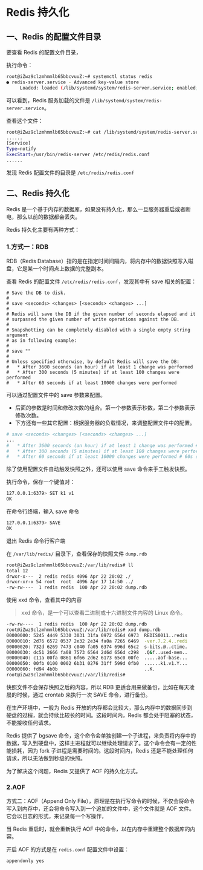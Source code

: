 # Redis 持久化

## 一、Redis 的配置文件目录

要查看 Redis 的配置文件目录，

执行命令：

```bash
root@iZwz9clzmhmmlb65bbcvuuZ:~# systemctl status redis
● redis-server.service - Advanced key-value store
     Loaded: loaded (/lib/systemd/system/redis-server.service; enabled; vendor preset: enabled)
```

可以看到，Redis 服务加载的文件是 `/lib/systemd/system/redis-server.service`。

查看这个文件：

```bash
root@iZwz9clzmhmmlb65bbcvuuZ:~# cat /lib/systemd/system/redis-server.service
......
[Service]
Type=notify
ExecStart=/usr/bin/redis-server /etc/redis/redis.conf
......
```

发现 Redis 配置文件的目录是 `/etc/redis/redis.conf`

## 二、Redis 持久化

Redis 是一个基于内存的数据库，如果没有持久化，那么一旦服务器重启或者断电，那么以前的数据都会丢失。

Redis 持久化主要有两种方式：

### 1.方式一：RDB

RDB（Redis Database）指的是在指定时间间隔内，将内存中的数据快照写入磁盘，它是某一个时间点上数据的完整副本。

查看 Redis 的配置文件 `/etc/redis/redis.conf`，发现其中有 save 相关的配置：

```shell
# Save the DB to disk.
#
# save <seconds> <changes> [<seconds> <changes> ...]
#
# Redis will save the DB if the given number of seconds elapsed and it
# surpassed the given number of write operations against the DB.
#
# Snapshotting can be completely disabled with a single empty string argument
# as in following example:
#
# save ""
#
# Unless specified otherwise, by default Redis will save the DB:
#   * After 3600 seconds (an hour) if at least 1 change was performed
#   * After 300 seconds (5 minutes) if at least 100 changes were performed
#   * After 60 seconds if at least 10000 changes were performed
```

可以通过配置文件中的 save 参数来配置。

- 后面的参数是时间和修改次数的组合。第一个参数表示秒数，第二个参数表示修改次数。
- 下方还有一些其它配置：根据服务器的负载情况，来调整配置文件中的配置。

```bash
# save <seconds> <changes> [<seconds> <changes> ...]
...
#   * After 3600 seconds (an hour) if at least 1 change was performed # 3600s 内（1 小时内）只要有一次修改，就进项一次快照
#   * After 300 seconds (5 minutes) if at least 100 changes were performed # 300s 内有 100 次修改才进行一次快照。
#   * After 60 seconds if at least 10000 changes were performed # 60s 内有 10000 次修改，才进行一次快照。
```

除了使用配置文件自动触发快照之外，还可以使用 save 命令来手工触发快照。

执行命令，保存一个键值对：

```bash
127.0.0.1:6379> SET k1 v1
OK
```

在命令行终端，输入 save 命令

```bash
127.0.0.1:6379> SAVE
OK
```

退出 Redis 命令行客户端

在 `/var/lib/redis/` 目录下，查看保存的快照文件 `dump.rdb`

```bash
root@iZwz9clzmhmmlb65bbcvuuZ:/var/lib/redis# ll
total 12
drwxr-x---  2 redis redis 4096 Apr 22 20:02 ./
drwxr-xr-x 54 root  root  4096 Apr 17 14:50 ../
-rw-rw----  1 redis redis  100 Apr 22 20:02 dump.rdb
```

使用 xxd 命令，查看其中的内容

> xxd 命令，是一个可以查看二进制或十六进制文件内容的 Linux 命令。

```bash
-rw-rw----  1 redis redis  100 Apr 22 20:02 dump.rdb
root@iZwz9clzmhmmlb65bbcvuuZ:/var/lib/redis# xxd dump.rdb
00000000: 5245 4449 5330 3031 31fa 0972 6564 6973  REDIS0011..redis
00000010: 2d76 6572 0537 2e32 2e34 fa0a 7265 6469  -ver.7.2.4..redi
00000020: 732d 6269 7473 c040 fa05 6374 696d 65c2  s-bits.@..ctime.
00000030: dc51 2666 fa08 7573 6564 2d6d 656d c298  .Q&f..used-mem..
00000040: c11a 00fa 0861 6f66 2d62 6173 65c0 00fe  .....aof-base...
00000050: 00fb 0100 0002 6b31 0276 31ff 599d 0fb0  ......k1.v1.Y...
00000060: fd94 4b0b                                ..K.
root@iZwz9clzmhmmlb65bbcvuuZ:/var/lib/redis#
```

快照文件不会保存快照之后的内容，所以 RDB 更适合用来做备份，比如在每天凌晨的时候，通过 crontab 来执行一次 SAVE 命令，进行备份。

在生产环境中，一般为 Redis 开放的内存都会比较大，那么内存中的数据同步到硬盘的过程，就会持续比较长的时间。这段时间内，Redis 都会处于阻塞的状态，不能接收任何请求。

Redis 提供了 bgsave 命令，这个命令会单独创建一个子进程，来负责将内存中的数据，写入到硬盘中，这样主进程就可以继续处理请求了。这个命令会有一定的性能损耗，因为 fork 子进程是需要时间的。这段时间内，Redis 还是不能处理任何请求，所以无法做到秒级的快照。

为了解决这个问题，Redis 又提供了 AOF 的持久化方式。

### 2.AOF

方式二：AOF（Append Only File），原理是在执行写命令的时候，不仅会将命令写入到内存中，还会将命令写入到一个追加的文件中，这个文件就是 AOF 文件。它会以日志的形式，来记录每一个写操作，

当 Redis 重启时，就会重新执行 AOF 中的命令，以在内存中重建整个数据库的内容。

开启 AOF 的方式是在 `redis.conf` 配置文件中设置：

```shell
appendonly yes
```
